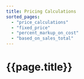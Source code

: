 ```yaml
---
title: Pricing Calculations
sorted_pages:
  - "price_calculations"
  - "fixed_price"
  - "percent_markup_on_cost"
  - "based_on_sales_total"
---
```

# {{page.title}}
